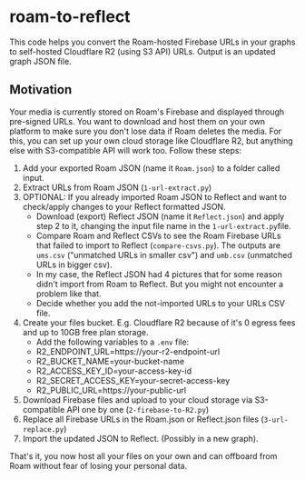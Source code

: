 # roam-to-reflect
This code helps you convert the Roam-hosted Firebase URLs in your graphs to self-hosted Cloudflare R2 (using S3 API) URLs. Output is an updated graph JSON file.

## Motivation
Your media is currently stored on Roam's Firebase and displayed through pre-signed URLs. You want to download and host them on your own platform to make sure you don't lose data if Roam deletes the media. For this, you can set up your own cloud storage like Cloudflare R2, but anything else with S3-compatible API will work too. Follow these steps:

1. Add your exported Roam JSON (name it `Roam.json`) to a folder called input.
2. Extract URLs from Roam JSON (`1-url-extract.py`)
3. OPTIONAL: If you already imported Roam JSON to Reflect and want to check/apply changes to your Reflect formatted JSON.
    - Download (export) Reflect JSON (name it `Reflect.json`) and apply step 2 to it, changing the input file name in the `1-url-extract.py`file.
    - Compare Roam and Reflect CSVs to see the Roam Firebase URLs that failed to import to Reflect (`compare-csvs.py`). The outputs are `ums.csv` ("unmatched URLs in smaller csv") and `umb.csv` (unmatched URLs in bigger csv).
    - In my case, the Reflect JSON had 4 pictures that for some reason didn't import from Roam to Reflect. But you might not encounter a problem like that.
    - Decide whether you add the not-imported URLs to your URLs CSV file.
4. Create your files bucket. E.g. Cloudflare R2 because of it's 0 egress fees and up to 10GB free plan storage.
    - Add the following variables to a `.env` file:
    - R2_ENDPOINT_URL=https://your-r2-endpoint-url
    - R2_BUCKET_NAME=your-bucket-name
    - R2_ACCESS_KEY_ID=your-access-key-id
    - R2_SECRET_ACCESS_KEY=your-secret-access-key
    - R2_PUBLIC_URL=https://your-public-url
5. Download Firebase files and upload to your cloud storage via S3-compatible API one by one (`2-firebase-to-R2.py`)
6. Replace all Firebase URLs in the Roam.json or Reflect.json files (`3-url-replace.py`)
7. Import the updated JSON to Reflect. (Possibly in a new graph).

That's it, you now host all your files on your own and can offboard from Roam without fear of losing your personal data.